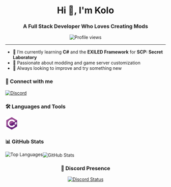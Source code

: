 <h1 align="center">Hi 👋, I'm Kolo</h1>
<h3 align="center">A Full Stack Developer Who Loves Creating Mods</h3>

<p align="center">
  <img src="https://komarev.com/ghpvc/?username=TheKolo12&label=Profile%20views&color=0e75b6&style=plastic" alt="Profile views" />
</p>

---

- 🌱 I’m currently learning **C#** and the **EXILED Framework** for **SCP: Secret Laboratory**
- 🧩 Passionate about modding and game server customization
- 🚀 Always looking to improve and try something new


<h3 align="left">🔗 Connect with me</h3>
<p align="left">
  <a href="https://discord.gg/Y6z86Cq4sU" target="_blank">
    <img align="center" src="https://raw.githubusercontent.com/rahuldkjain/github-profile-readme-generator/master/src/images/icons/Social/discord.svg" alt="Discord" height="30" width="40" />
  </a>
</p>


<h3 align="left">🛠️ Languages and Tools</h3>
<p align="left">
  <img src="https://raw.githubusercontent.com/devicons/devicon/master/icons/csharp/csharp-original.svg" alt="C#" width="40" height="40"/>
  <!-- Aggiungi altri strumenti qui se vuoi -->
</p>


<h3 align="left">📊 GitHub Stats</h3>
<p>
  <img align="left" src="https://github-readme-stats.vercel.app/api/top-langs?username=TheKolo12&show_icons=true&theme=dark&locale=en&layout=compact" alt="Top Languages" />
</p>

<p>
  <img align="center" src="https://github-readme-stats.vercel.app/api?username=TheKolo12&show_icons=true&theme=dark&locale=en" alt="GitHub Stats" />
</p>

<h3 align="center">📡 Discord Presence</h3>
<p align="center">
  <a href="https://discord.com/users/1270370648325099532" target="_blank">
    <img 
      src="https://lanyard.cnrad.dev/api/1270370648325099532?theme=dark&bg=00000080&animated=true&hideDiscrim=false&borderRadius=10px" 
      alt="Discord Status"
      width="600" 
    />
  </a>
</p>
